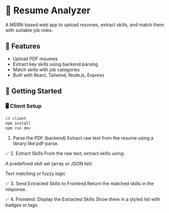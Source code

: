 # 📄 Resume Analyzer

A MERN-based web app to upload resumes, extract skills, and match them with suitable job roles.

## 🚀 Features

- Upload PDF resumes
- Extract key skills using backend parsing
- Match skills with job categories
- Built with React, Tailwind, Node.js, Express

## 🔧 Getting Started

### 🖥️ Client Setup

```bash
cd client
npm install
npm run dev

```

1. Parse the PDF (backend)
   Extract raw text from the resume using a library like pdf-parse.

✅ 2. Extract Skills
From the raw text, extract skills using:

A predefined skill set (array or JSON list)

Text matching or fuzzy logic

✅ 3. Send Extracted Skills to Frontend
Return the matched skills in the response.

✅ 4. Frontend: Display the Extracted Skills
Show them in a styled list with badges or tags.
